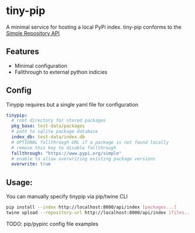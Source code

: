 # tiny-pip
A minimal service for hosting a local PyPi index.
tiny-pip conforms to the [Simple Repository API](https://packaging.python.org/en/latest/specifications/simple-repository-api/#json-serialization)

## Features
- Minimal configuration
- Fallthrough to external python indicies

## Config
Tinypip requires but a single yaml file for configuration

```yaml
tinypip:
  # root directory for stored packages
  pkg_base: test-data/packages
  # path to sqlite package database
  index_db: test-data/index.db
  # OPTIONAL fallthrough URL if a package is not found locally
  # remove this key to disable fallthrough
  fallthrough: "https://www.pypi.org/simple"
  # enable to allow overwriting existing package versions
  overwrite: true
```

## Usage:
You can manually specify tinypip via pip/twine CLI
```sh
pip install --index http://localhost:8000/api/index [packages...]
twine upload --repository-url http://localhost:8000/api/index [files...]
```

TODO: pip/pypirc config file examples
